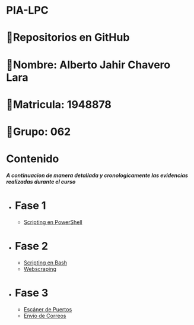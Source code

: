 # PIA-LPC
# 🔵Repositorios en GitHub

# 🔵Nombre: Alberto Jahir Chavero Lara 

# 🔵Matricula: 1948878

# 🔵Grupo: 062

# Contenido 

***A continuacion de manera detallada y cronologicamente las evidencias realizadas durante el curso***

- # Fase 1
	- [Scripting en PowerShell](./Scripting_en_powershell/README.md)
- # Fase 2
	- [Scripting en Bash](./scripting_en_Bash/README.md)
    - [Webscraping](./Webscrapping/README.md)
- # Fase 3
	- [Escáner de Puertos](./escaner_de_puertos/README.md)
    - [Envío de Correos](./Envio_De_Correos/README.md)
